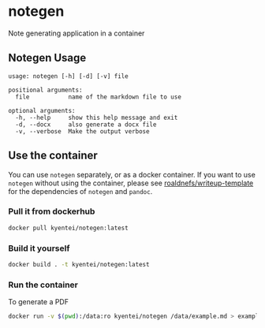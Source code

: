 # notegen

Note generating application in a container

## Notegen Usage

```console
usage: notegen [-h] [-d] [-v] file

positional arguments:
  file           name of the markdown file to use

optional arguments:
  -h, --help     show this help message and exit
  -d, --docx     also generate a docx file
  -v, --verbose  Make the output verbose
```

## Use the container

You can use `notegen` separately, or as a docker container. If you want to use `notegen`
without using the container, please see
[roaldnefs/writeup-template](https://github.com/roaldnefs/writeup-template)
for the dependencies of `notegen` and `pandoc`.

### Pull it from dockerhub

```bash
docker pull kyentei/notegen:latest
```

### Build it yourself

```bash
docker build . -t kyentei/notegen:latest
```

### Run the container

To generate a PDF

```bash
docker run -v $(pwd):/data:ro kyentei/notegen /data/example.md > example.pdf
```
